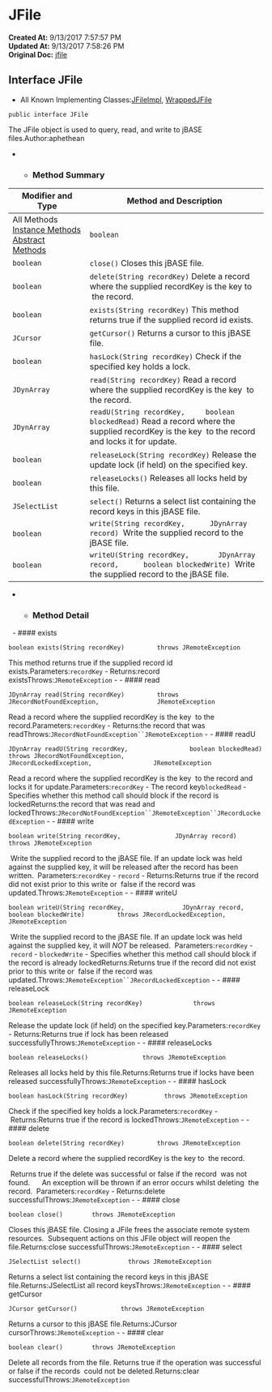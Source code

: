 # JFile

**Created At:** 9/13/2017 7:57:57 PM  
**Updated At:** 9/13/2017 7:58:26 PM  
**Original Doc:** [jfile](https://docs.jbase.com/39719-archive/jfile)  


## Interface JFile

- All Known Implementing Classes:[JFileImpl](file:///C%3A/Users/coreyl/Desktop/jremote-docs/javadocs/com/jbase/jremote/io/JFileImpl.html "class in com.jbase.jremote.io"), [WrappedJFile](file:///C%3A/Users/coreyl/Desktop/jremote-docs/javadocs/com/jbase/jremote/jca/WrappedJFile.html "class in com.jbase.jremote.jca")
```
public interface JFile
```

The JFile object is used to query, read, and write to jBASE files.Author:aphethean
- - ### Method Summary


| Modifier and Type | Method and Description |
| --- | --- |
All Methods [Instance Methods](javascript%3Ashow%282%29;) [Abstract Methods](javascript%3Ashow%284%29;) | `boolean` | `clear()` Delete all records from the file.<br> |
| `boolean` | `close()` Closes this jBASE file.<br> |
| `boolean` | `delete(String recordKey)` Delete a record where the supplied recordKey is the key to  the record.<br> |
| `boolean` | `exists(String recordKey)` This method returns true if the supplied record id exists.<br> |
| `JCursor` | `getCursor()` Returns a cursor to this jBASE file.<br> |
| `boolean` | `hasLock(String recordKey)` Check if the specified key holds a lock.<br> |
| `JDynArray` | `read(String recordKey)` Read a record where the supplied recordKey is the key  to the record.<br> |
| `JDynArray` | `readU(String recordKey,     boolean blockedRead)` Read a record where the supplied recordKey is the key  to the record and locks it for update.<br> |
| `boolean` | `releaseLock(String recordKey)` Release the update lock (if held) on the specified key.<br> |
| `boolean` | `releaseLocks()` Releases all locks held by this file.<br> |
| `JSelectList` | `select()` Returns a select list containing the record keys in this jBASE file.<br> |
| `boolean` | `write(String recordKey,      JDynArray record)`  Write the supplied record to the jBASE file.<br> |
| `boolean` | `writeU(String recordKey,       JDynArray record,      boolean blockedWrite)`  Write the supplied record to the jBASE file.<br> |
- - ### Method Detail
 
        - #### exists

```
boolean exists(String recordKey)         throws JRemoteException
```

This method returns true if the supplied record id exists.Parameters:`recordKey` - Returns:record existsThrows:`JRemoteException`
    - - #### read

```
JDynArray read(String recordKey)         throws JRecordNotFoundException,                JRemoteException
```

Read a record where the supplied recordKey is the key  to the record.Parameters:`recordKey` - Returns:the record that was readThrows:`JRecordNotFoundException``JRemoteException`
    - - #### readU

```
JDynArray readU(String recordKey,                 boolean blockedRead)          throws JRecordNotFoundException,                 JRecordLockedException,                 JRemoteException
```

Read a record where the supplied recordKey is the key  to the record and locks it for update.Parameters:`recordKey` - The record key`blockedRead` - Specifies whether this method call should block if the record is lockedReturns:the record that was read and lockedThrows:`JRecordNotFoundException``JRemoteException``JRecordLockedException`
    - - #### write

```
boolean write(String recordKey,               JDynArray record)        throws JRemoteException
```

 Write the supplied record to the jBASE file. If an update lock was held against the supplied key, it will be released after the record has been written.  Parameters:`recordKey` - `record` - Returns:Returns true if the record did not exist prior to this write or  false if the record was updated.Throws:`JRemoteException`
    - - #### writeU

```
boolean writeU(String recordKey,                JDynArray record,                boolean blockedWrite)         throws JRecordLockedException,                JRemoteException
```

 Write the supplied record to the jBASE file. If an update lock was held against the supplied key, it will *NOT* be released.  Parameters:`recordKey` - `record` - `blockedWrite` - Specifies whether this method call should block if the record is already lockedReturns:Returns true if the record did not exist prior to this write or  false if the record was updated.Throws:`JRemoteException``JRecordLockedException`
    - - #### releaseLock

```
boolean releaseLock(String recordKey)              throws JRemoteException
```

Release the update lock (if held) on the specified key.Parameters:`recordKey` - Returns:Returns true if lock has been released successfullyThrows:`JRemoteException`
    - - #### releaseLocks

```
boolean releaseLocks()               throws JRemoteException
```

Releases all locks held by this file.Returns:Returns true if locks have been released successfullyThrows:`JRemoteException`
    - - #### hasLock

```
boolean hasLock(String recordKey)          throws JRemoteException
```

Check if the specified key holds a lock.Parameters:`recordKey` - Returns:Returns true if the record is lockedThrows:`JRemoteException`
    - - #### delete

```
boolean delete(String recordKey)         throws JRemoteException
```

Delete a record where the supplied recordKey is the key to  the record.  

 Returns true if the delete was successful or false if the record  was not found.    
 An exception will be thrown if an error occurs whilst deleting  the record.  Parameters:`recordKey` - Returns:delete successfulThrows:`JRemoteException`
    - - #### close

```
boolean close()        throws JRemoteException
```

Closes this jBASE file.
Closing a JFile frees the associate remote system resources.  Subsequent actions on this JFile object will reopen the file.Returns:close successfulThrows:`JRemoteException`
    - - #### select

```
JSelectList select()             throws JRemoteException
```

Returns a select list containing the record keys in this jBASE file.Returns:JSelectList all record keysThrows:`JRemoteException`
    - - #### getCursor

```
JCursor getCursor()            throws JRemoteException
```

Returns a cursor to this jBASE file.Returns:JCursor cursorThrows:`JRemoteException`
    - - #### clear

```
boolean clear()        throws JRemoteException
```

Delete all records from the file.
Returns true if the operation was successful or false if the records  could not be deleted.Returns:clear successfulThrows:`JRemoteException`

